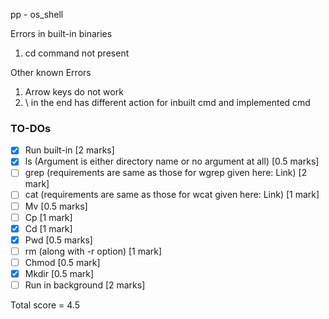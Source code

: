 pp - os_shell

Errors in built-in binaries
1. cd command not present

Other known Errors
1. Arrow keys do not work
2. \ in the end has different action for inbuilt cmd and implemented cmd

### TO-DOs
- [x] Run built-in [2 marks]
- [x] ls (Argument is either directory name or no argument at all) [0.5 marks] 
- [ ] grep (requirements are same as those for wgrep given here: Link) [2 mark]
- [ ] cat (requirements are same as those for wcat given here: Link) [1 mark]
- [ ] Mv [0.5 marks]
- [ ] Cp [1 mark]
- [x] Cd [1 mark]
- [x] Pwd [0.5 marks]
- [ ] rm (along with -r option) [1 mark]
- [ ] Chmod [0.5 mark]
- [x] Mkdir [0.5 mark]
- [ ] Run in background [2 marks]

Total score = 4.5